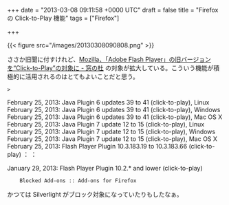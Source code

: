 
+++
date = "2013-03-08 09:11:58 +0000 UTC"
draft = false
title = "Firefox の Click-to-Play 機能"
tags = ["Firefox"]

+++


{{< figure src="/images/20130308090808.png"  >}}

ささか旧聞に付すけれど、<a href="http://www.forest.impress.co.jp/docs/news/20130130_585708.html">Mozilla、「Adobe Flash Player」の旧バージョンを“Click-to-Play”の対象に - 窓の杜</a> の対象が拡大している。こういう機能が積極的に活用されるのはとてもよいことだと思う。

    >
        

February 25, 2013: Java Plugin 6 updates 39 to 41 (click-to-play), Linux
February 25, 2013: Java Plugin 6 updates 39 to 41 (click-to-play), Windows
February 25, 2013: Java Plugin 6 updates 39 to 41 (click-to-play), Mac OS X
February 25, 2013: Java Plugin 7 update 12 to 15 (click-to-play), Linux
February 25, 2013: Java Plugin 7 update 12 to 15 (click-to-play), Windows
February 25, 2013: Java Plugin 7 update 12 to 15 (click-to-play), Mac OS X
February 25, 2013: Flash Player Plugin 10.3.183.19 to 10.3.183.66 (click-to-play)
：
：


January 29, 2013: Flash Player Plugin 10.2.* and lower (click-to-play)

        Blocked Add-ons :: Add-ons for Firefox
    
かつては Silverlight がブロック対象になっていたりもしたなぁ。



